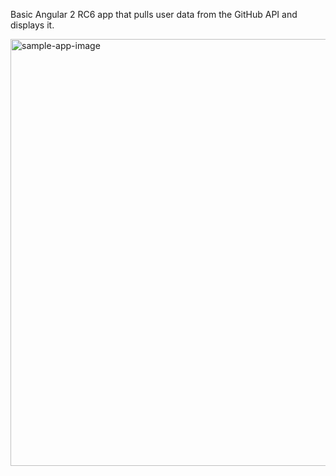 Basic Angular 2 RC6 app that pulls user data from the GitHub API and displays it.

<img width="683" alt="sample-app-image" src="https://cloud.githubusercontent.com/assets/9165343/18355361/c329e6d4-75e0-11e6-9115-6535d3ca2442.png">
